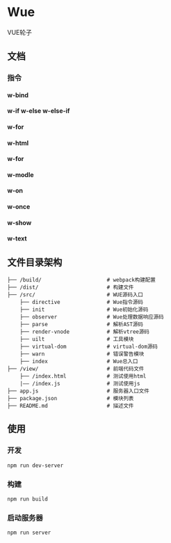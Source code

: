 # Wue

VUE轮子

## 文档

### 指令

#### w-bind 

#### w-if w-else w-else-if

#### w-for

#### w-html

#### w-for

#### w-modle

#### w-on

#### w-once

#### w-show

#### w-text


## 文件目录架构

```
├── /build/                     # webpack构建配置
├── /dist/                      # 构建文件
├── /src/                       # WUE源码入口
    ├── directive               # Wue指令源码
    ├── init                    # Wue初始化源码
    ├── observer                # Wue处理数据响应源码
    ├── parse                   # 解析AST源码
    ├── render-vnode            # 解析vtree源码
    ├── uilt                    # 工具模块
    ├── virtual-dom             # virtual-dom源码
    ├── warn                    # 错误警告模块
    ├── index                   # Wue总入口
├── /view/                      # 前端代码文件
    ├── /index.html             # 测试使用html    
    |—— /index.js               # 测试使用js
├── app.js	                    # 服务器入口文件
├── package.json                # 模块列表
├── README.md                   # 描述文件
```

## 使用

### 开发
```
npm run dev-server
```

### 构建
```
npm run build
```

### 启动服务器
```
npm run server
```